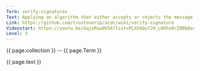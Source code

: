 ```yaml
---
Term: verify-signatures
Text: Applying an algorithm that either accepts or rejects the message's claim to authenticity
Link: https://github.com/trustoverip/acdc/wiki/verify-signature
Videostart: https://youtu.be/GqjsRuu0V5A?list=PLXVbQu7JH_LHVhs0rZ9Bb8ocyKlPljkaG&t=05m32s
Level: 3
---
```


{{ page.collection }} -- {{ page.Term }}

   {{ page.text }}

